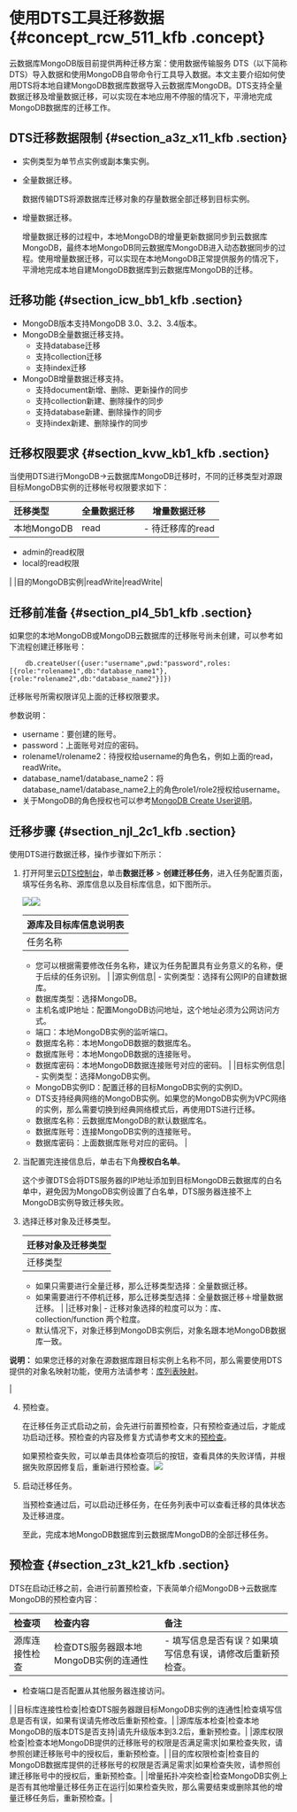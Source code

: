 # 使用DTS工具迁移数据 {#concept_rcw_511_kfb .concept}

云数据库MongoDB版目前提供两种迁移方案：使用数据传输服务 DTS（以下简称 DTS）导入数据和使用MongoDB自带命令行工具导入数据。本文主要介绍如何使用DTS将本地自建MongoDB数据库数据导入云数据库MongoDB。DTS支持全量数据迁移及增量数据迁移，可以实现在本地应用不停服的情况下，平滑地完成MongoDB数据库的迁移工作。

## DTS迁移数据限制 {#section_a3z_x11_kfb .section}

-   实例类型为单节点实例或副本集实例。
-   全量数据迁移。

    数据传输DTS将源数据库迁移对象的存量数据全部迁移到目标实例。

-   增量数据迁移。

    增量数据迁移的过程中，本地MongoDB的增量更新数据同步到云数据库MongoDB，最终本地MongoDB同云数据库MongoDB进入动态数据同步的过程。使用增量数据迁移，可以实现在本地MongoDB正常提供服务的情况下，平滑地完成本地自建MongoDB数据库到云数据库MongoDB的迁移。


## 迁移功能 {#section_icw_bb1_kfb .section}

-   MongoDB版本支持MongoDB 3.0、3.2、3.4版本。
-   MongoDB全量数据迁移支持。
    -   支持database迁移
    -   支持collection迁移
    -   支持index迁移
-   MongoDB增量数据迁移支持。
    -   支持document新增、删除、更新操作的同步
    -   支持collection新建、删除操作的同步
    -   支持database新建、删除操作的同步
    -   支持index新建、删除操作的同步

## 迁移权限要求 {#section_kvw_kb1_kfb .section}

当使用DTS进行MongoDB-\>云数据库MongoDB迁移时，不同的迁移类型对源跟目标MongoDB实例的迁移帐号权限要求如下：

|迁移类型|全量数据迁移|增量数据迁移|
|:---|:-----|------|
|本地MongoDB|read| -   待迁移库的read
-   admin的read权限
-   local的read权限

 |
|目的MongoDB实例|readWrite|readWrite|

## 迁移前准备 {#section_pl4_5b1_kfb .section}

如果您的本地MongoDB或MongoDB云数据库的迁移账号尚未创建，可以参考如下流程创建迁移账号：

```
    db.createUser({user:"username",pwd:"password",roles:[{role:"rolename1",db:"database_name1"},{role:"rolename2",db:"database_name2"}]})
```

迁移账号所需权限详见上面的迁移权限要求。

参数说明：

-   username：要创建的账号。
-   password：上面账号对应的密码。
-   rolename1/rolename2：待授权给username的角色名，例如上面的read，readWrite。
-   database\_name1/database\_name2：将database\_name1/database\_name2上的角色role1/role2授权给username。
-   关于MongoDB的角色授权也可以参考[MongoDB Create User说明](https://docs.mongodb.com/manual/reference/method/db.createUser/)。

## 迁移步骤 {#section_njl_2c1_kfb .section}

使用DTS进行数据迁移，操作步骤如下所示：

1.  打开阿里云[DTS控制台](https://dts-intl.console.aliyun.com/)，单击**数据迁移** \> **创建迁移任务**，进入任务配置页面，填写任务名称、源库信息以及目标库信息，如下图所示。

    ![](http://docs-aliyun.cn-hangzhou.oss.aliyun-inc.com/assets/pic/60037/cn_zh/1506667681073/ykxx.png)![](http://docs-aliyun.cn-hangzhou.oss.aliyun-inc.com/assets/pic/60037/cn_zh/1506667705070/mbk.png)

    |源库及目标库信息说明表|
    |:----------|
    |任务名称|     -   DTS为每个任务自动生成一个任务名称，任务名称没有唯一性要求。
    -   您可以根据需要修改任务名称，建议为任务配置具有业务意义的名称，便于后续的任务识别。
 |
    |源实例信息|     -   实例类型：选择有公网IP的自建数据库。
    -   数据库类型：选择MongoDB。
    -   主机名或IP地址：配置MongoDB访问地址，这个地址必须为公网访问方式。
    -   端口：本地MongoDB实例的监听端口。
    -   数据库名称：本地MongoDB数据的数据库名。
    -   数据库账号：本地MongoDB数据的连接账号。
    -   数据库密码：本地MongoDB数据连接账号对应的密码。
 |
    |目标实例信息|     -   实例类型：选择MongoDB实例。
    -   MongoDB实例ID：配置迁移的目标MongoDB实例的实例ID。
    -   DTS支持经典网络的MongoDB实例。如果您的MongoDB实例为VPC网络的实例，那么需要切换到经典网络模式后，再使用DTS进行迁移。
    -   数据库名称：云数据库MongoDB的默认数据库名。
    -   数据库账号：连接MongoDB实例的连接账号。
    -   数据库密码：上面数据库账号对应的密码。
 |

2.  当配置完连接信息后，单击右下角**授权白名单**。

    这个步骤DTS会将DTS服务器的IP地址添加到目标MongoDB云数据库的白名单中，避免因为MongoDB实例设置了白名单，DTS服务器连接不上MongoDB实例导致迁移失败。

3.  选择迁移对象及迁移类型。

    |迁移对象及迁移类型|
    |:--------|
    |迁移类型|     -   MongoDB，支持全量数据迁移、增量数据迁移。
    -   如果只需要进行全量迁移，那么迁移类型选择：全量数据迁移。
    -   如果需要进行不停机迁移，那么迁移类型选择：全量数据迁移＋增量数据迁移。
 |
    |迁移对象|     -   迁移对象选择的粒度可以为：库、collection/function 两个粒度。
    -   默认情况下，对象迁移到MongoDB实例后，对象名跟本地MongoDB数据库一致。

**说明：** 如果您迁移的对象在源数据库跟目标实例上名称不同，那么需要使用DTS提供的对象名映射功能，使用方法请参考：[库列表映射](https://www.alibabacloud.com/help/zh/doc-detail/26628.htm)。

 |

4.  预检查。

    在迁移任务正式启动之前，会先进行前置预检查，只有预检查通过后，才能成功启动迁移。预检查的内容及修复方式请参考文末的[预检查](#section_z3t_k21_kfb)。

    如果预检查失败，可以单击具体检查项后的按钮，查看具体的失败详情，并根据失败原因修复后，重新进行预检查。![](http://docs-aliyun.cn-hangzhou.oss.aliyun-inc.com/assets/pic/26625/cn_zh/1470308924221/MongoDB%E8%BF%81%E7%A7%BB_%E6%AD%A5%E9%AA%A43.jpg)

5.  启动迁移任务。

    当预检查通过后，可以启动迁移任务，在任务列表中可以查看迁移的具体状态及迁移进度。

    至此，完成本地MongoDB数据库到云数据库MongoDB的全部迁移任务。


## 预检查 {#section_z3t_k21_kfb .section}

DTS在启动迁移之前，会进行前置预检查，下表简单介绍MongoDB-\>云数据库MongoDB的预检查内容：

|检查项|检查内容|备注|
|:--|:---|:-|
|源库连接性检查|检查DTS服务器跟本地MongoDB实例的连通性| -   填写信息是否有误？如果填写信息有误，请修改后重新预检查。
-   检查端口是否配置从其他服务器连接访问。

 |
|目标库连接性检查|检查DTS服务器跟目标MongoDB实例的连通性|检查填写信息是否有误，如果有误请先修改后重新预检查。|
|源库版本检查|检查本地MongoDB的版本DTS是否支持|请先升级版本到3.2后，重新预检查。|
|源库权限检查|检查本地MongoDB提供的迁移账号的权限是否满足需求|如果检查失败，请参照创建迁移账号中的授权后，重新预检查。|
|目的库权限检查|检查目的MongoDB数据库提供的迁移账号的权限是否满足需求|如果检查失败，请参照创建迁移账号中的授权后，重新预检查。|
|增量拓扑冲突检查|检查MongoDB实例上是否有其他增量迁移任务正在运行|如果检查失败，那么需要结束或删除其他的增量迁移任务后，重新预检查。|

